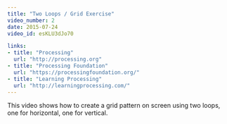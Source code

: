 ```yaml
---
title: "Two Loops / Grid Exercise"
video_number: 2
date: 2015-07-24
video_id: esKLU3dJo70

links:
- title: "Processing"
  url: "http://processing.org"
- title: "Processing Foundation"
  url: "https://processingfoundation.org/"
- title: "Learning Processing"
  url: "http://learningprocessing.com/"
---
```


This video shows how to create a grid pattern on screen using two loops, one for horizontal, one for vertical.
